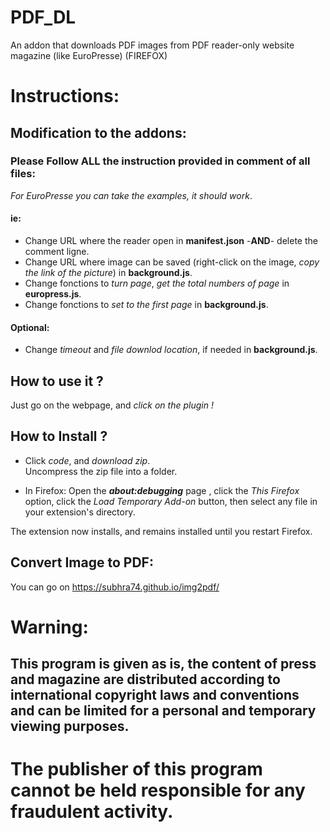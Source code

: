 # PDF_DL
An addon that downloads PDF images from PDF reader-only website magazine (like EuroPresse) (FIREFOX)

 
# Instructions:

## Modification to the addons:
### Please Follow **ALL** the instruction provided in comment of all files:
*For EuroPresse you can take the examples, it should work*.

#### ie:
* Change URL where the reader open in **manifest.json** -**AND**- delete the comment ligne.
* Change URL where image can be saved (right-click on the image, *copy the link of the picture*) in **background.js**.
* Change fonctions to *turn page*, *get the total numbers of page* in **europress.js**.
* Change fonctions to *set to the first page* in **background.js**.

#### Optional:
* Change *timeout* and *file downlod location*, if needed in **background.js**.

## How to use it ?
Just go on the webpage, and *click on the plugin !*

## How to Install ?
* Click *code*, and *download zip*.  
Uncompress the zip file into a folder.

* In Firefox: Open the ***about:debugging*** page , click the *This Firefox* option, click the *Load Temporary Add-on* button, then select any file in your extension's directory.

The extension now installs, and remains installed until you restart Firefox.

## Convert Image to PDF:
You can go on https://subhra74.github.io/img2pdf/

# Warning:
## This program is given as is, the content of press and magazine are distributed according to international copyright laws and conventions and can be limited for a personal and temporary viewing purposes.
# The publisher of this program cannot be held responsible for any fraudulent activity.
